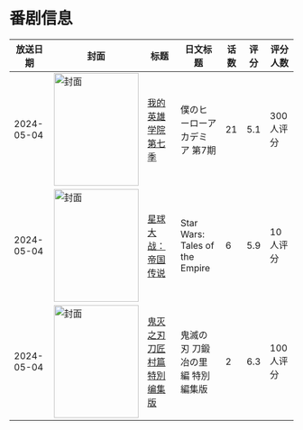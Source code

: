 # 番剧信息

|放送日期|封面|标题|日文标题|话数|评分|评分人数|
|---|---|---|---|---|---|---|
|2024-05-04|<img src="https://lain.bgm.tv/pic/cover/c/39/0b/425587_awe87.jpg" alt="封面" style="width:150px;height:200px;object-fit:cover;">|[我的英雄学院 第七季](https://bangumi.tv/subject/425587)|僕のヒーローアカデミア 第7期|21|5.1|300人评分|
|2024-05-04|<img src="https://lain.bgm.tv/pic/cover/c/a8/1c/488561_c0PpP.jpg" alt="封面" style="width:150px;height:200px;object-fit:cover;">|[星球大战：帝国传说](https://bangumi.tv/subject/488561)|Star Wars: Tales of the Empire|6|5.9|10人评分|
|2024-05-04|<img src="https://lain.bgm.tv/pic/cover/c/7b/44/484412_yJxRS.jpg" alt="封面" style="width:150px;height:200px;object-fit:cover;">|[鬼灭之刃 刀匠村篇 特別编集版](https://bangumi.tv/subject/484412)|鬼滅の刃 刀鍛冶の里編 特別編集版|2|6.3|100人评分|
